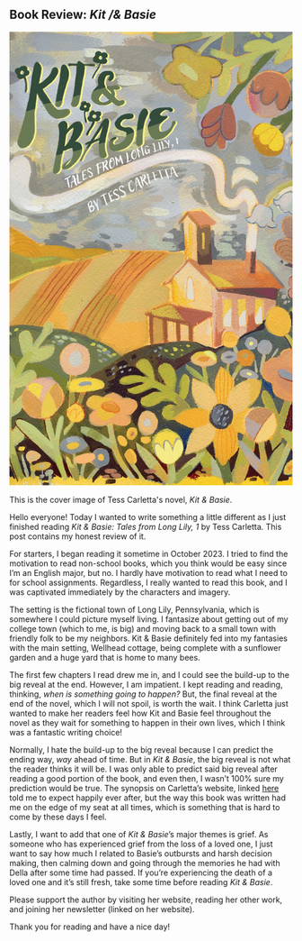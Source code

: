 ## Book Review: _Kit /& Basie_

<p align="center">
  	<img src="https://raw.githubusercontent.com/a-barletta/a-barletta.github.io/main/images/Kit%20%26%20Basie%20Cover.png"/>
<p align="left">This is the cover image of Tess Carletta's novel, <em>Kit & Basie</em>.</p>
</p>

Hello everyone! Today I wanted to write something a little different as I just finished reading _Kit & Basie: Tales from Long Lily, 1_ by Tess Carletta. This post contains my honest review of it.

For starters, I began reading it sometime in October 2023. I tried to find the motivation to read non-school books, which you think would be easy since I’m an English major, but no. I hardly have motivation to read what I need to for school assignments. Regardless, I really wanted to read this book, and I was captivated immediately by the characters and imagery.

The setting is the fictional town of Long Lily, Pennsylvania, which is somewhere I could picture myself living. I fantasize about getting out of my college town (which to me, is big) and moving back to a small town with friendly folk to be my neighbors. Kit & Basie definitely fed into my fantasies with the main setting, Wellhead cottage, being complete with a sunflower garden and a huge yard that is home to many bees.

The first few chapters I read drew me in, and I could see the build-up to the big reveal at the end. However, I am impatient. I kept reading and reading, thinking, _when is something going to happen?_ But, the final reveal at the end of the novel, which I will not spoil, is worth the wait. I think Carletta just wanted to make her readers feel how Kit and Basie feel throughout the novel as they wait for something to happen in their own lives, which I think was a fantastic writing choice!

Normally, I hate the build-up to the big reveal because I can predict the ending way, _way_ ahead of time. But in _Kit & Basie_, the big reveal is not what the reader thinks it will be. I was only able to predict said big reveal after reading a good portion of the book, and even then, I wasn’t 100% sure my prediction would be true. The synopsis on Carletta’s website, linked [here](https://www.tesscarletta.com/book-inner) told me to expect happily ever after, but the way this book was written had me on the edge of my seat at all times, which is something that is hard to come by these days I feel.

Lastly, I want to add that one of _Kit & Basie_’s major themes is grief. As someone who has experienced grief from the loss of a loved one, I just want to say how much I related to Basie’s outbursts and harsh decision making, then calming down and going through the memories he had with Della after some time had passed. If you’re experiencing the death of a loved one and it’s still fresh, take some time before reading _Kit & Basie_.

Please support the author by visiting her website, reading her other work, and joining her newsletter (linked on her website).

Thank you for reading and have a nice day!
